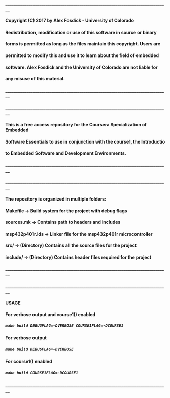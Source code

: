 #### _____________________________________________________________________________
#### Copyright (C) 2017 by Alex Fosdick - University of Colorado

#### Redistribution, modification or use of this software in source or binary
#### forms is permitted as long as the files maintain this copyright. Users are 
#### permitted to modify this and use it to learn about the field of embedded
#### software. Alex Fosdick and the University of Colorado are not liable for
#### any misuse of this material. 
#### _____________________________________________________________________________

#### _____________________________________________________________________________
#### This is a free access repository for the Coursera Specialization of Embedded
#### Software Essentials to use in conjunction with the course1, the Introductio
#### to Embedded Software and Development Environments.
#### _____________________________________________________________________________

#### _____________________________________________________________________________
#### The repository is organized in multiple folders:
####      Makefile -> Build system for the project with debug flags
####      sources.mk -> Contains path to headers and includes
####      msp432p401r.lds -> Linker file for the msp432p401r microcontroller
####      src/ -> (Directory) Contains all the source files for the project 
####      include/ -> (Directory) Contains header files required for the project
#### _____________________________________________________________________________

#### _____________________________________________________________________________
####  USAGE

#### For verbose output and course1() enabled
##### ```make build DEBUGFLAG=-DVERBOSE COURSE1FLAG=-DCOURSE1```

#### For verbose output
##### ```make build DEBUGFLAG=-DVERBOSE```

#### For course1() enabled
##### ```make build COURSE1FLAG=-DCOURSE1```
#### _____________________________________________________________________________